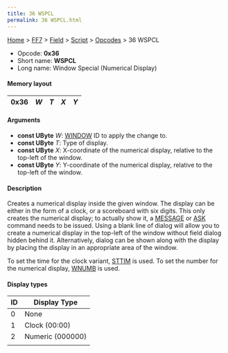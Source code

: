 ```yaml
---
title: 36 WSPCL
permalink: 36 WSPCL.html
---
```


[Home](../../../../Main%20Page.md) > [FF7](../../../../FF7.md) > [Field](../../../Field.md) > [Script](../../Script.md) > [Opcodes](../Opcodes.md) > 36 WSPCL

-   Opcode: **0x36**
-   Short name: **WSPCL**
-   Long name: Window Special (Numerical Display)

#### Memory layout

| 0x36 | *W* | *T* | *X* | *Y* |
|------|-----|-----|-----|-----|

#### Arguments

-   **const UByte** *W*: [WINDOW][] ID to apply the change to.
-   **const UByte** *T*: Type of display.
-   **const UByte** *X*: X-coordinate of the numerical display, relative
    to the top-left of the window.
-   **const UByte** *Y*: Y-coordinate of the numerical display, relative
    to the top-left of the window.

#### Description

Creates a numerical display inside the given window. The display can be
either in the form of a clock, or a scoreboard with six digits. This
only creates the numerical display; to actually show it, a [MESSAGE][]
or [ASK][] command needs to be issued. Using a blank line of dialog will
allow you to create a numerical display in the top-left of the window
without field dialog hidden behind it. Alternatively, dialog can be
shown along with the display by placing the display in an appropriate
area of the window.

To set the time for the clock variant, [STTIM][] is used. To set the
number for the numerical display, [WNUMB][] is used.

#### Display types

| ID  | Display Type     |
|-----|------------------|
| 0   | None             |
| 1   | Clock (00:00)    |
| 2   | Numeric (000000) |
|     |                  |

  [WINDOW]: 50%20WINDOW.md "wikilink"
  [MESSAGE]: 40%20MESSAGE.md "wikilink"
  [ASK]: 48%20ASK.md "wikilink"
  [STTIM]: 38%20STTIM.md "wikilink"
  [WNUMB]: 37%20WNUMB.md "wikilink"
